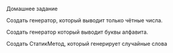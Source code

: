 Домашнее задание

Создать генератор, который выводит только чётные числа.

Создать генератор который выводит буквы алфавита.

Создать СтатикМетод, который генерирует случайные слова
